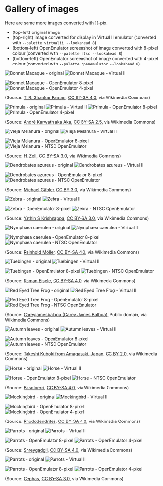 # Gallery of images

Here are some more images converted with ][-pix.

* (top-left) original image
* (top-right) image converted for display in Virtual II emulator (converted with `--palette virtualii --lookahead 8`)
* (bottom-left) OpenEmulator screenshot of image converted with 8-pixel colour (converted with `--palette ntsc --lookahead 8`)
* (bottom-left) OpenEmulator screenshot of image converted with 4-pixel colour (converted with `--palette openemulator --lookahead 8`)

![Bonnet Macaque - original](macaque-original.png)
![Bonnet Macaque - Virtual II](macaque-iipix-virtualii-preview.png)

![Bonnet Macaque - OpenEmulator 8-pixel](macaque-iipix-ntsc-openemulator.png)
![Bonnet Macaque - OpenEmulator 4-pixel](macaque-iipix-openemulator-openemulator.png)

(Source: [T. R. Shankar Raman](https://commons.wikimedia.org/wiki/File:Bonnet_Macaque_DSC_1125.jpg), [CC BY-SA 4.0](https://creativecommons.org/licenses/by-sa/4.0), via Wikimedia Commons)

![Primula - original](primula-original.png)
![Primula - Virtual II](primula-iipix-virtualii-preview.png) 
![Primula - OpenEmulator 8-pixel](primula-iipix-ntsc-openemulator.png)
![Primula - OpenEmulator 4-pixel](primula-iipix-openemulator-openemulator.png)

(Source: [André Karwath aka Aka](https://commons.wikimedia.org/wiki/File:Primula_aka.jpg), [CC BY-SA 2.5](https://creativecommons.org/licenses/by-sa/2.5), via Wikimedia Commons)

![Vieja Melanura - original](fish-original.png)
![Vieja Melanura - Virtual II](fish-iipix-virtualii-preview.png) 

![Vieja Melanura - OpenEmulator 8-pixel](fish-iipix-ntsc-openemulator.png)
![Vieja Melanura - NTSC OpenEmulator](fish-iipix-openemulator-openemulator.png)  

(Source: [H. Zell](https://commons.wikimedia.org/wiki/File:Vieja_melanura_-_Karlsruhe_Zoo_01.jpg), [CC BY-SA 3.0](https://creativecommons.org/licenses/by-sa/3.0), via Wikimedia Commons)

![Dendrobates azureus - original](blue-frog-original.png)
![Dendrobates azureus - Virtual II](blue-frog-iipix-virtualii-preview.png)

![Dendrobates azureus - OpenEmulator 8-pixel](blue-frog-iipix-ntsc-openemulator.png)
![Dendrobates azureus - NTSC OpenEmulator](blue-frog-iipix-openemulator-openemulator.png)  

(Source: [Michael Gäbler](https://commons.wikimedia.org/wiki/File:Dendrobates_azureus_(Dendrobates_tinctorius)_Edit.jpg), [CC BY 3.0](https://creativecommons.org/licenses/by/3.0), via Wikimedia Commons)

![Zebra - original](zebra-original.png)
![Zebra - Virtual II](zebra-iipix-virtualii-preview.png) 

![Zebra - OpenEmulator 8-pixel](zebra-iipix-ntsc-openemulator.png)
![Zebra - NTSC OpenEmulator](zebra-iipix-openemulator-openemulator.png)  

(Source: [Yathin S Krishnappa](https://commons.wikimedia.org/wiki/File:Equus_quagga_burchellii_-_Etosha,_2014.jpg), [CC BY-SA 3.0](https://creativecommons.org/licenses/by-sa/3.0), via Wikimedia Commons)

![Nymphaea caerulea - original](nymphaea-original.png)
![Nymphaea caerulea - Virtual II](nymphaea-iipix-virtualii-preview.png)  

![Nymphaea caerulea - OpenEmulator 8-pixel](nymphaea-iipix-ntsc-openemulator.png)
![Nymphaea caerulea - NTSC OpenEmulator](nymphaea-iipix-openemulator-openemulator.png)

(Source: [Reinhold Möller](https://commons.wikimedia.org/wiki/File:Nymphaea_caerulea-20091014-RM-115245.jpg), [CC BY-SA 4.0](https://creativecommons.org/licenses/by-sa/4.0), via Wikimedia Commons)

![Tuebingen - original](tuebingen-original.png)
![Tuebingen - Virtual II](tuebingen-iipix-virtualii-preview.png)

![Tuebingen - OpenEmulator 8-pixel](tuebingen-iipix-ntsc-openemulator.png)
![Tuebingen - NTSC OpenEmulator](tuebingen-iipix-openemulator-openemulator.png)

(Source: [Roman Eisele](https://commons.wikimedia.org/wiki/File:T%C3%BCbingen_-_Neckarfront_mit_vereistem_Neckar.jpg), [CC BY-SA 4.0](https://creativecommons.org/licenses/by-sa/4.0), via Wikimedia Commons)

![Red Eyed Tree Frog - original](red-eyed-tree-frog-original.png)
![Red Eyed Tree Frog - Virtual II](red-eyed-tree-frog-iipix-virtualii-preview.png) 

![Red Eyed Tree Frog - OpenEmulator 8-pixel](red-eyed-tree-frog-iipix-ntsc-openemulator.png)
![Red Eyed Tree Frog - NTSC OpenEmulator](red-eyed-tree-frog-iipix-openemulator-openemulator.png)

(Source: [Careyjamesbalboa (Carey James Balboa)](https://commons.wikimedia.org/wiki/File:Red_eyed_tree_frog_edit2.jpg), Public domain, via Wikimedia Commons)

![Autumn leaves - original](autumn-original.png)
![Autumn leaves - Virtual II](autumn-iipix-virtualii-preview.png)

![Autumn leaves - OpenEmulator 8-pixel](autumn-iipix-ntsc-openemulator.png)
![Autumn leaves - NTSC OpenEmulator](autumn-iipix-openemulator-openemulator.png)

(Source: [Takeshi Kuboki from Amagasaki, Japan](https://commons.wikimedia.org/wiki/File:Autumn_foliage_2012_(8253659960).jpg), [CC BY 2.0](https://creativecommons.org/licenses/by/2.0), via Wikimedia Commons)

![Horse - original](horse-original.png)
![Horse - Virtual II](horse-iipix-virtualii-preview.png)

![Horse - OpenEmulator 8-pixel](horse-iipix-ntsc-openemulator.png)
![Horse - NTSC OpenEmulator](horse-iipix-openemulator-openemulator.png)

(Source: [Basotxerri](https://commons.wikimedia.org/wiki/File:Galt%C3%BCr_-_Pferdekopf_01.jpg), [CC BY-SA 4.0](https://creativecommons.org/licenses/by-sa/4.0), via Wikimedia Commons)

![Mockingbird - original](mockingbird-original.png)
![Mockingbird - Virtual II](mockingbird-iipix-virtualii-preview.png)

![Mockingbird - OpenEmulator 8-pixel](mockingbird-iipix-ntsc-openemulator.png)
![Mockingbird - OpenEmulator 4-pixel](mockingbird-iipix-openemulator-openemulator.png)

(Source: [Rhododendrites](https://commons.wikimedia.org/wiki/File:Mockingbird_in_GWC_(71606).jpg), [CC BY-SA 4.0](https://creativecommons.org/licenses/by-sa/4.0), via Wikimedia Commons)

![Parrots - original](parrots-original.png)
![Parrots - Virtual II](parrots-iipix-virtualii-preview.png)

![Parrots - OpenEmulator 8-pixel](parrots-iipix-ntsc-openemulator.png)
![Parrots - OpenEmulator 4-pixel](parrots-iipix-openemulator-openemulator.png)

 (Source: [Shreygadgil](https://commons.wikimedia.org/wiki/File:Vibrant_Wings.jpg), [CC BY-SA 4.0](https://creativecommons.org/licenses/by-sa/4.0), via Wikimedia Commons)

![Parrots - original](parrots-original.png)
![Parrots - Virtual II](parrots-iipix-virtualii-preview.png)

![Parrots - OpenEmulator 8-pixel](parrots-iipix-ntsc-openemulator.png)
![Parrots - OpenEmulator 4-pixel](parrots-iipix-openemulator-openemulator.png)

(Source: [Cephas](https://commons.wikimedia.org/wiki/File:Marmota_monax_UL_04.jpg), [CC BY-SA 3.0](https://creativecommons.org/licenses/by-sa/3.0), via Wikimedia Commons)
